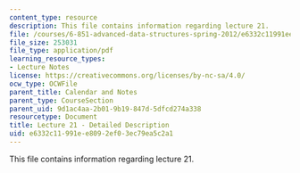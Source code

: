 ```yaml
---
content_type: resource
description: This file contains information regarding lecture 21.
file: /courses/6-851-advanced-data-structures-spring-2012/e6332c11991ee8092ef03ec79ea5c2a1_MIT6_851S12_Lecture21.pdf
file_size: 253031
file_type: application/pdf
learning_resource_types:
- Lecture Notes
license: https://creativecommons.org/licenses/by-nc-sa/4.0/
ocw_type: OCWFile
parent_title: Calendar and Notes
parent_type: CourseSection
parent_uid: 9d1ac4aa-2b01-9b19-847d-5dfcd274a338
resourcetype: Document
title: Lecture 21 - Detailed Description
uid: e6332c11-991e-e809-2ef0-3ec79ea5c2a1
---
```

This file contains information regarding lecture 21.